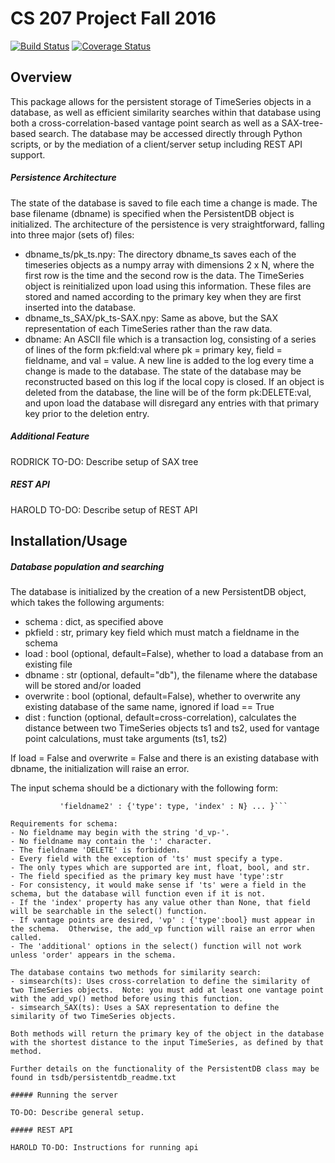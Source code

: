 # CS 207 Project Fall 2016

[![Build Status](https://travis-ci.org/Planet-Nine/cs207project.svg?branch=master)](https://travis-ci.org/Planet-Nine/cs207project)
[![Coverage Status](https://coveralls.io/repos/github/Planet-Nine/cs207project/badge.svg?branch=master)](https://coveralls.io/github/Planet-Nine/cs207project?branch=master)

## Overview

This package allows for the persistent storage of TimeSeries objects in a database, as well as efficient similarity searches within that database using both a cross-correlation-based vantage point search as well as a SAX-tree-based search.  The database may be accessed directly through Python scripts, or by the mediation of a client/server setup including REST API support.

##### Persistence Architecture

The state of the database is saved to file each time a change is made.  The base filename (dbname) is specified when the PersistentDB object is initialized.  The architecture of the persistence is very straightforward, falling into three major (sets of) files:
- dbname_ts/pk_ts.npy: The directory dbname_ts saves each of the timeseries objects as a numpy array with dimensions 2 x N, where the first row is the time and the second row is the data.  The TimeSeries object is reinitialized upon load using this information.  These files are stored and named according to the primary key when they are first inserted into the database.
- dbname_ts_SAX/pk_ts-SAX.npy: Same as above, but the SAX representation of each TimeSeries rather than the raw data.
- dbname: An ASCII file which is a transaction log, consisting of a series of lines of the form pk:field:val where pk = primary key, field = fieldname, and val = value.  A new line is added to the log every time a change is made to the database.  The state of the database may be reconstructed based on this log if the local copy is closed.  If an object is deleted from the database, the line will be of the form pk:DELETE:val, and upon load the database will disregard any entries with that primary key prior to the deletion entry.

##### Additional Feature

RODRICK TO-DO: Describe setup of SAX tree

##### REST API

HAROLD TO-DO: Describe setup of REST API

## Installation/Usage

##### Database population and searching

The database is initialized by the creation of a new PersistentDB object, which takes the following arguments:
- schema : dict, as specified above
- pkfield : str, primary key field which must match a fieldname in the schema
- load : bool (optional, default=False), whether to load a database from an existing file 
- dbname : str (optional, default="db"), the filename where the database will be stored and/or loaded
- overwrite : bool (optional, default=False), whether to overwrite any existing database of the same name, ignored if load == True
- dist : function (optional, default=cross-correlation), calculates the distance between two TimeSeries objects ts1 and ts2, used for vantage point calculations, must take arguments (ts1, ts2)

If load = False and overwrite = False and there is an existing database with dbname, the initialization will raise an error.

The input schema should be a dictionary with the following form:

```schema = { 'fieldname1' : {'type': type, 'index' : N},
  	       'fieldname2' : {'type': type, 'index' : N} ... }```
  	       
Requirements for schema:
- No fieldname may begin with the string 'd_vp-'.
- No fieldname may contain the ':' character.
- The fieldname 'DELETE' is forbidden.
- Every field with the exception of 'ts' must specify a type.
- The only types which are supported are int, float, bool, and str.
- The field specified as the primary key must have 'type':str
- For consistency, it would make sense if 'ts' were a field in the schema, but the database will function even if it is not.
- If the 'index' property has any value other than None, that field will be searchable in the select() function.
- If vantage points are desired, 'vp' : {'type':bool} must appear in the schema.  Otherwise, the add_vp function will raise an error when called.
- The 'additional' options in the select() function will not work unless 'order' appears in the schema.

The database contains two methods for similarity search: 
- simsearch(ts): Uses cross-correlation to define the similarity of two TimeSeries objects.  Note: you must add at least one vantage point with the add_vp() method before using this function.
- simsearch_SAX(ts): Uses a SAX representation to define the similarity of two TimeSeries objects.

Both methods will return the primary key of the object in the database with the shortest distance to the input TimeSeries, as defined by that method.

Further details on the functionality of the PersistentDB class may be found in tsdb/persistentdb_readme.txt

##### Running the server

TO-DO: Describe general setup.

##### REST API

HAROLD TO-DO: Instructions for running api
